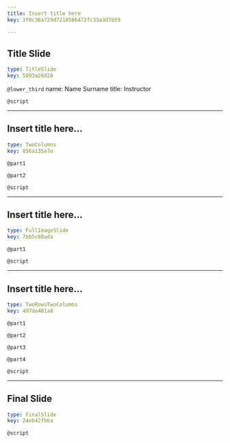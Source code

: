 ```yaml
---
title: Insert title here
key: 3f0c36a729d7218586472fc33a3d7b59

---
```

## Title Slide

```yaml
type: TitleSlide
key: 5093a28d28
```





`@lower_third`
name: Name Surname
title: Instructor

`@script`




---
## Insert title here...

```yaml
type: TwoColumns
key: 856a135e7e
```

`@part1`


`@part2`





`@script`




---
## Insert title here...

```yaml
type: FullImageSlide
key: 7bb5c80ada
```

`@part1`








`@script`




---
## Insert title here...

```yaml
type: TwoRowsTwoColumns
key: 497de481a8
```

`@part1`


`@part2`


`@part3`


`@part4`



`@script`




---
## Final Slide

```yaml
type: FinalSlide
key: 24eb42fbba
```






`@script`



